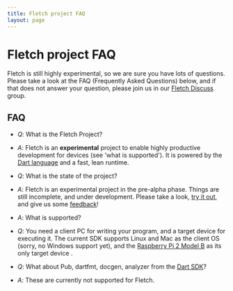 ```yaml
---
title: Fletch project FAQ
layout: page
---
```


# Fletch project FAQ

Fletch is still highly experimental, so we are sure you have lots of questions.
Please take a look at the FAQ (Frequently Asked Questions) below, and if that
does not answer your question, please join us in our [Fletch
Discuss](https://groups.google.com/forum/#!forum/fletch-discuss) group.

## FAQ

* *Q*: What is the Fletch Project?
* *A*: Fletch is an **experimental** project to enable highly productive
 development for devices (see 'what is supported'). It is powered by the [Dart
 language](https://www.dartlang.org/docs/dart-up-and-running/ch02.html) and a
 fast, lean runtime.

* *Q*:  What is the state of the project?
* *A*: Fletch is an experimental project in the pre-alpha phase. Things are
 still incomplete, and under development. Please take a look, [try it
 out](index.html), and give us some [feedback](feedback.html)!

* *A*: What is supported?
* *Q*: You need a client PC for writing your program, and a target device for
 executing it. The current SDK supports Linux and Mac as the client OS (sorry,
 no Windows support yet), and the [Raspberry Pi 2 Model
 B](https://www.raspberrypi.org/products/raspberry-pi-2-model-b/) as its only
 target device .

* *Q*: What about Pub, dartfmt, docgen, analyzer from the [Dart
 SDK](https://www.dartlang.org/tools/sdk/)?
* *A*: These are currently not supported for Fletch.
